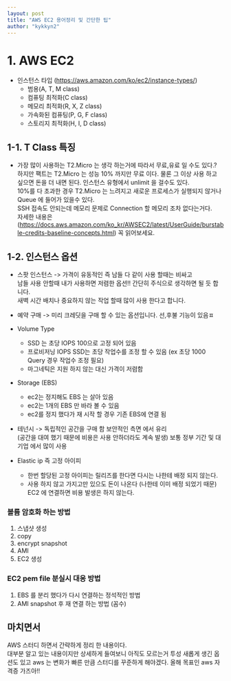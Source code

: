 ```yaml
---
layout: post
title: "AWS EC2 용어정리 및 간단한 팁"
author: "kykkyn2"
---
```



# 1. AWS EC2

* 인스턴스 타입 (https://aws.amazon.com/ko/ec2/instance-types/)
  * 범용(A, T, M class)
  * 컴퓨팅 최적화(C class)
  * 메모리 최적화(R, X, Z class)
  * 가속화된 컴퓨팅(P, G, F class)
  * 스토리지 최적화(H, I, D class)

## 1-1. T Class 특징

* 가장 많이 사용하는 T2.Micro 는 생각 하는거에 따라서 무료,유료 일 수도 있다.? 하지만 팩트는 T2.Micro 는 성능 10% 까지만 무료 이다. 물론 그 이상 사용 하고 싶으면 돈을 더 내면 된다. 인스턴스 유형에서 unlimit 을 걸수도 있다.  
10%를 다 초과한 경우 T2.Micro 는 느려지고 새로운 프로세스가 실행되지 않거나 Queue 에 들어가 있을수 있다.  
SSH 접속도 안되는데 메모리 문제로 Connection 할 메모리 조차 없다는거다.  
자세한 내용은 (https://docs.aws.amazon.com/ko_kr/AWSEC2/latest/UserGuide/burstable-credits-baseline-concepts.html) 꼭 읽어보세요.



## 1-2. 인스턴스 옵션

* 스팟 인스턴스 -> 가격이 유동적인 즉 남들 다 같이 사용 할때는 비싸고  
남들 사용 안할때 내가 사용하면 저렴한 옵션!! 간단히 주식으로 생각하면 될 듯 합니다.  
새벽 시간 배치나 중요하지 않는 작업 할때 많이 사용 한다고 합니다. 

* 예약 구매 -> 미리 크레딧을 구매 할 수 있는 옵션입니다. 선,후불 기능이 있음ㅍ

* Volume Type
  * SSD 는 초당 IOPS 100으로 고정 되어 있음
  * 프로비저닝 IOPS SSD는 초당 작업수를 조정 할 수 있음 (ex 초당 1000 Query 경우 작업수 조정 필요)
  * 마그네틱은 지원 하지 않는 대신 가격이 저렴함

* Storage (EBS)
  * ec2는 정지해도 EBS 는 살아 있음
  * ec2는 1개의 EBS 만 바라 볼 수 있음
  * ec2를 정지 했다가 재 시작 할 경우 기존 EBS에 연결 됨

* 테넌시 -> 독립적인 공간을 구매 함 보안적인 측면 에서 유리  
(공간을 대여 했기 때문에 비용은 사용 안하더라도 계속 발생) 보통 정부 기간 및 대기업 에서 많이 사용 

* Elastic ip 즉 고정 아이피
  * 한번 할당된 고정 아이피는 릴리즈를 한다면 다시는 나한테 배정 되지 않는다.
  * 사용 하지 않고 가지고만 있으도 돈이 나온다 (나한테 이미 배정 되었기 때문) EC2 에 연결하면 비용 발생은 하지 않는다.

### 볼륨 암호화 하는 방법

 1. 스냅샷 생성
 2. copy
 3. encrypt snapshot
 4. AMI
 5. EC2 생성

### EC2 pem file 분실시 대응 방법
1. EBS 를 분리 했다가 다시 연결하는 정석적인 방법
2. AMI snapshot 후 재 연결 하는 방법 (꼼수)

## 마치면서
AWS 스터디 하면서 간략하게 정리 한 내용이다.  
대부분 알고 있는 내용이지만 상세하게 들여보니 아직도 모르는거 투성 새롭게 생긴 옵션도 있고 aws 는 변화가 빠른 만큼 스터디를 꾸준하게 해야겠다. 올해 목표인 aws 자격증 가즈아!!
